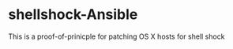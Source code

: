 shellshock-Ansible
==================

This is a proof-of-prinicple for patching OS X hosts for shell shock
